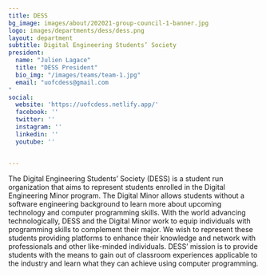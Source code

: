 ```yaml
---
title: DESS
bg_image: images/about/202021-group-council-1-banner.jpg
logo: images/departments/dess/dess.png
layout: department
subtitle: Digital Engineering Students’ Society
president:
  name: "Julien Lagace"
  title: "DESS President"
  bio_img: "/images/teams/team-1.jpg"
  email: "uofcdess@gmail.com
"
social:
  website: 'https://uofcdess.netlify.app/'
  facebook: ''
  twitter: ''
  instagram: ''
  linkedin: ''
  youtube: ''


---
```


The Digital Engineering Students’ Society (DESS) is a student run organization that aims to represent students enrolled in the Digital Engineering Minor program. The Digital Minor allows students without a software engineering background to learn more about upcoming technology and computer programming skills. With the world advancing technologically, DESS and the Digital Minor work to equip individuals with programming skills to complement their major. We wish to represent these students providing platforms to enhance their knowledge and network with professionals and other like-minded individuals. DESS’ mission is to provide students with the means to gain out of classroom experiences applicable to the industry and learn what they can achieve using computer programming.
